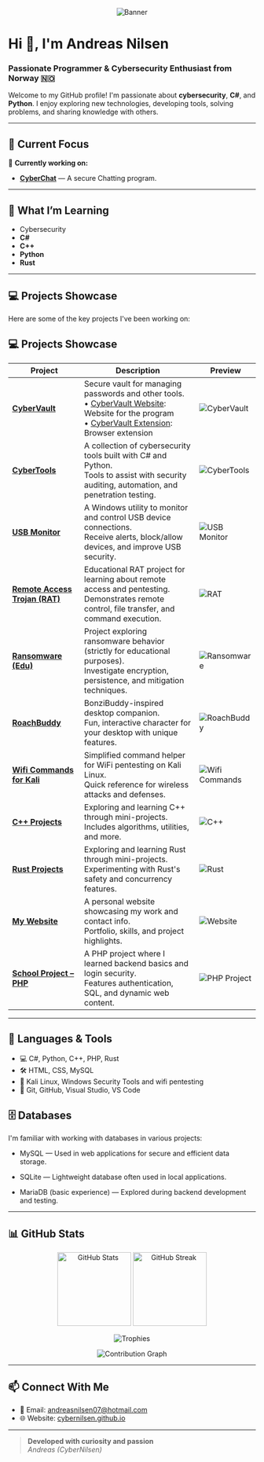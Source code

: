 <p align="center">
  <img src="https://capsule-render.vercel.app/api?type=waving&color=0e2233&height=320&section=header&text=Andreas%20Nilsen%20(CyberNilsen)&fontSize=40&fontAlign=50&desc=Cybersecurity%20Enthusiast%20%7C%20Developer%20%7C%20Norway%20🇳🇴&descSize=20&descAlign=50&fontColor=ffffff&descFontColor=ffffff&descPadding=80" alt="Banner"/>
</p>

# Hi 👋, I'm Andreas Nilsen

### Passionate Programmer & Cybersecurity Enthusiast from Norway 🇳🇴

Welcome to my GitHub profile! I'm passionate about **cybersecurity**, **C#**, and **Python**. I enjoy exploring new technologies, developing tools, solving problems, and sharing knowledge with others.

---

## 🌟 Current Focus

🔭 **Currently working on:**  
- [**CyberChat**](https://github.com/CyberNilsen/CyberChat) — A secure Chatting program. <br>

---

## 🌱 What I’m Learning

- Cybersecurity
- **C#**
- **C++**
- **Python**
- **Rust**

---

## 💻 Projects Showcase

Here are some of the key projects I've been working on:


## 💻 Projects Showcase

| Project | Description | Preview |
|---|---|---|
| [**CyberVault**](https://github.com/CyberNilsen/CyberVault) | Secure vault for managing passwords and other tools.<br> • [CyberVault Website](https://github.com/CyberNilsen/CyberVault-website): Website for the program<br> • [CyberVault Extension](https://github.com/CyberNilsen/CyberVaultExtension): Browser extension | ![CyberVault](assets/cybervault-demo.gif) |
| [**CyberTools**](https://github.com/CyberNilsen/CyberTools) | A collection of cybersecurity tools built with C# and Python.<br> Tools to assist with security auditing, automation, and penetration testing. | ![CyberTools](assets/cybertools-demo.gif) |
| [**USB Monitor**](https://github.com/CyberNilsen/USB-Monitor) | A Windows utility to monitor and control USB device connections.<br> Receive alerts, block/allow devices, and improve USB security. | ![USB Monitor](assets/usb-monitor-demo.gif) |
| [**Remote Access Trojan (RAT)**](https://github.com/CyberNilsen/Remote-Access-Trojan) | Educational RAT project for learning about remote access and pentesting.<br> Demonstrates remote control, file transfer, and command execution. | ![RAT](assets/rat-demo.gif) |
| [**Ransomware (Edu)**](https://github.com/CyberNilsen/Ransomware) | Project exploring ransomware behavior (strictly for educational purposes).<br> Investigate encryption, persistence, and mitigation techniques. | ![Ransomware](assets/ransomware-demo.gif) |
| [**RoachBuddy**](https://github.com/CyberNilsen/RoachBuddy) | BonziBuddy-inspired desktop companion.<br> Fun, interactive character for your desktop with unique features. | ![RoachBuddy](assets/roachbuddy-demo.gif) |
| [**Wifi Commands for Kali**](https://github.com/CyberNilsen/Wifi-Commands-Kali) | Simplified command helper for WiFi pentesting on Kali Linux.<br> Quick reference for wireless attacks and defenses. | ![Wifi Commands](assets/wifi-demo.png) |
| [**C++ Projects**](https://github.com/CyberNilsen/CPP-projects) | Exploring and learning C++ through mini-projects.<br> Includes algorithms, utilities, and more. | ![C++](assets/cpp-projects-demo.png) |
| [**Rust Projects**](https://github.com/CyberNilsen/Rust) | Exploring and learning Rust through mini-projects.<br> Experimenting with Rust's safety and concurrency features. | ![Rust](assets/rust-projects-demo.png) |
| [**My Website**](https://cybernilsen.github.io/Andreas-Nettside/) | A personal website showcasing my work and contact info.<br> Portfolio, skills, and project highlights. | ![Website](assets/website-demo.png) |
| [**School Project – PHP**](https://github.com/CyberNilsen/Oppdag-Norge-databasenettside) | A PHP project where I learned backend basics and login security.<br> Features authentication, SQL, and dynamic web content. | ![PHP Project](assets/php-project-demo.png) |

---

## 🚀 Languages & Tools

- 💻 C#, Python, C++, PHP, Rust  
- 🛠️ HTML, CSS, MySQL  
- 🔐 Kali Linux, Windows Security Tools and wifi pentesting
- 🔧 Git, GitHub, Visual Studio, VS Code

## 🗄️ Databases
I'm familiar with working with databases in various projects:

- MySQL — Used in web applications for secure and efficient data storage.

- SQLite — Lightweight database often used in local applications.

- MariaDB (basic experience) — Explored during backend development and testing.

---

## 📊 GitHub Stats

<p align="center">
  <img src="https://github-readme-stats.vercel.app/api?username=CyberNilsen&show_icons=true&theme=dark" alt="GitHub Stats" height="150"/>
  <img src="https://streak-stats.demolab.com/?user=CyberNilsen&theme=dark" alt="GitHub Streak" height="150"/>
</p>
<p align="center">
  <img src="https://github-profile-trophy.vercel.app/?username=CyberNilsen&theme=onedark&row=1&column=7" alt="Trophies"/>
</p>
<p align="center">
  <img src="https://github-readme-activity-graph.vercel.app/graph?username=CyberNilsen&theme=github-compact" alt="Contribution Graph"/>
</p>

---

## 📫 Connect With Me

- 💌 Email: [andreasnilsen07@hotmail.com](mailto:andreasnilsen07@hotmail.com)
- 🌐 Website: [cybernilsen.github.io](https://cybernilsen.github.io/Andreas-Nettside/)

---

> **Developed with curiosity and passion**  
> *Andreas (CyberNilsen)*
